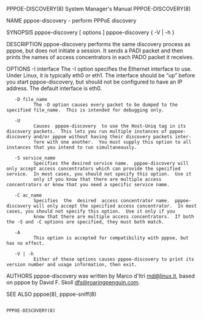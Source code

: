 PPPOE-DISCOVERY(8)                                                                         System Manager's Manual                                                                         PPPOE-DISCOVERY(8)



NAME
       pppoe-discovery - perform PPPoE discovery

SYNOPSIS
       pppoe-discovery [ options ]
       pppoe-discovery { -V | -h }

DESCRIPTION
       pppoe-discovery  performs  the  same  discovery  process  as  pppoe, but does not initiate a session.  It sends a PADI packet and then prints the names of access concentrators in each PADO packet it
       receives.

OPTIONS
       -I interface
              The -I option specifies the Ethernet interface to use.  Under Linux, it is typically eth0 or eth1.  The interface should be “up” before you start pppoe-discovery, but should not be configured
              to have an IP address.  The default interface is eth0.

       -D file_name
              The -D option causes every packet to be dumped to the specified file_name.  This is intended for debugging only.

       -U
              Causes  pppoe-discovery  to use the Host-Uniq tag in its discovery packets.  This lets you run multiple instances of pppoe-discovery and/or pppoe without having their discovery packets inter‐
              fere with one another.  You must supply this option to all instances that you intend to run simultaneously.

       -S service_name
              Specifies the desired service name.  pppoe-discovery will only accept access concentrators which can provide the specified service.  In most cases, you should not specify this option.  Use it
              only if you know that there are multiple access concentrators or know that you need a specific service name.

       -C ac_name
              Specifies  the  desired  access concentrator name.  pppoe-discovery will only accept the specified access concentrator.  In most cases, you should not specify this option.  Use it only if you
              know that there are multiple access concentrators.  If both the -S and -C options are specified, they must both match.

       -A
              This option is accepted for compatibility with pppoe, but has no effect.

       -V | -h
              Either of these options causes pppoe-discovery to print its version number and usage information, then exit.

AUTHORS
       pppoe-discovery was written by Marco d'Itri <md@linux.it>, based on pppoe by David F. Skoll <dfs@roaringpenguin.com>.

SEE ALSO
       pppoe(8), pppoe-sniff(8)



                                                                                                                                                                                           PPPOE-DISCOVERY(8)

